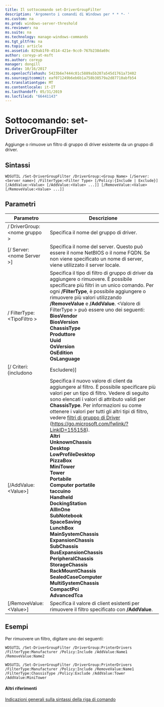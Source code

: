 ```yaml
---
title: Il sottocomando set-DriverGroupFilter
description: 'Argomento i comandi di Windows per * * *- '
ms.custom: na
ms.prod: windows-server-threshold
ms.reviewer: na
ms.suite: na
ms.technology: manage-windows-commands
ms.tgt_pltfrm: na
ms.topic: article
ms.assetid: 829ab1f0-4514-421e-9cc0-767b238da69c
author: coreyp-at-msft
ms.author: coreyp
manager: dongill
ms.date: 10/16/2017
ms.openlocfilehash: 5423b6e7444c01c5889a5b207a545d1761a73402
ms.sourcegitcommit: eaf071249b6eb6b1a758b38579a2d87710abfb54
ms.translationtype: MT
ms.contentlocale: it-IT
ms.lasthandoff: 05/31/2019
ms.locfileid: "66441143"
---
```

# <a name="subcommand-set-drivergroupfilter"></a>Sottocomando: set-DriverGroupFilter



Aggiunge o rimuove un filtro di gruppo di driver esistente da un gruppo di driver.

## <a name="syntax"></a>Sintassi

```
WDSUTIL /Set-DriverGroupFilter /DriverGroup:<Group Name> [/Server:<Server name>] /FilterType:<Filter Type> [/Policy:{Include | Exclude}] [/AddValue:<Value> [/AddValue:<Value> ...]] [/RemoveValue:<Value> [/RemoveValue:<Value> ...]]
```

## <a name="parameters"></a>Parametri

|         Parametro          |                                                                                                                                                                                                                                                                                                                                                                                                                                                                               Descrizione                                                                                                                                                                                                                                                                                                                                                                                                                                                                               |
|----------------------------|-------------------------------------------------------------------------------------------------------------------------------------------------------------------------------------------------------------------------------------------------------------------------------------------------------------------------------------------------------------------------------------------------------------------------------------------------------------------------------------------------------------------------------------------------------------------------------------------------------------------------------------------------------------------------------------------------------------------------------------------------------------------------------------------------------------------------------------------------------------------------------------------------------------------------------------------------------------------------|
| / DriverGroup:\<nome gruppo > |                                                                                                                                                                                                                                                                                                                                                                                                                                                                 Specifica il nome del gruppo di driver.                                                                                                                                                                                                                                                                                                                                                                                                                                                                 |
|  [/ Server:\<nome Server >]  |                                                                                                                                                                                                                                                                                                                                                                                                                Specifica il nome del server. Questo può essere il nome NetBIOS o il nome FQDN. Se non viene specificato un nome di server, viene utilizzato il server locale.                                                                                                                                                                                                                                                                                                                                                                                                                 |
| / FilterType:\<TipoFiltro >  |                                                                                                                                                                                                                                                                       Specifica il tipo di filtro di gruppo di driver da aggiungere o rimuovere. È possibile specificare più filtri in un unico comando. Per ogni **/FilterType**, è possibile aggiungere o rimuovere più valori utilizzando **/RemoveValue** e **/AddValue**. \<Valore di FilterType > può essere uno dei seguenti:</br>**BiosVendor**</br>**BiosVersion**</br>**ChassisType**</br>**Produttore**</br>**Uuid**</br>**OsVersion**</br>**OsEdition**</br>**OsLanguage**                                                                                                                                                                                                                                                                        |
|     [/ Criteri: {includono      |                                                                                                                                                                                                                                                                                                                                                                                                                                                                                Escludere}]                                                                                                                                                                                                                                                                                                                                                                                                                                                                                |
|    [/AddValue:\<Value>]    | Specifica il nuovo valore di client da aggiungere al filtro. È possibile specificare più valori per un tipo di filtro. Vedere di seguito sono elencati i valori di attributo validi per **ChassisType**. Per informazioni su come ottenere i valori per tutti gli altri tipi di filtro, vedere [filtri di gruppo di Driver](https://go.microsoft.com/fwlink/?LinkID=155158) (<https://go.microsoft.com/fwlink/?LinkID=155158>).</br>**Altri**</br>**UnknownChassis**</br>**Desktop**</br>**LowProfileDesktop**</br>**PizzaBox**</br>**MiniTower**</br>**Tower**</br>**Portabile**</br>**Computer portatile**</br>**taccuino**</br>**Handheld**</br>**DockingStation**</br>**AllInOne**</br>**SubNotebook**</br>**SpaceSaving**</br>**LunchBox**</br>**MainSystemChassis**</br>**ExpansionChassis**</br>**SubChassis**</br>**BusExpansionChassis**</br>**PeripheralChassis**</br>**StorageChassis**</br>**RackMountChassis**</br>**SealedCaseComputer**</br>**MultiSystemChassis**</br>**CompactPci**</br>**AdvancedTca** |
|  [/RemoveValue:\<Value>]   |                                                                                                                                                                                                                                                                                                                                                                                                                                     Specifica il valore di client esistenti per rimuovere il filtro specificato con **/AddValue**.                                                                                                                                                                                                                                                                                                                                                                                                                                      |

## <a name="BKMK_examples"></a>Esempi

Per rimuovere un filtro, digitare uno dei seguenti:
```
WDSUTIL /Set-DriverGroupFilter /DriverGroup:PrinterDrivers /FilterType:Manufacturer /Policy:Include /AddValue:Name1 /RemoveValue:Name2
```
```
WDSUTIL /Set-DriverGroupFilter /DriverGroup:PrinterDrivers /FilterType:Manufacturer /Policy:Include /RemoveValue:Name1 /FilterType:ChassisType /Policy:Exclude /AddValue:Tower /AddValue:MiniTower
```

#### <a name="additional-references"></a>Altri riferimenti

[Indicazioni generali sulla sintassi della riga di comando](command-line-syntax-key.md)